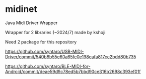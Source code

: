 # midinet
Java Midi Driver Wrapper

Wrapper for 2 libraries (~2024/7) made by kshoji

Need 2 package for this repository

https://github.com/syntaro/USB-MIDI-Driver/commit/540b8b55e60a65fe0e198eafa817cc2bdd80b735

https://github.com/syntaro/BLE-MIDI-for-Android/commit/deae59d9c78ed5b7bbd90ce316b2698c393ef01f
